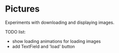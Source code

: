 # Pictures
Experiments with downloading and displaying images.

TODO list:
* show loading animations for loading images
* add TextField and 'load' button
